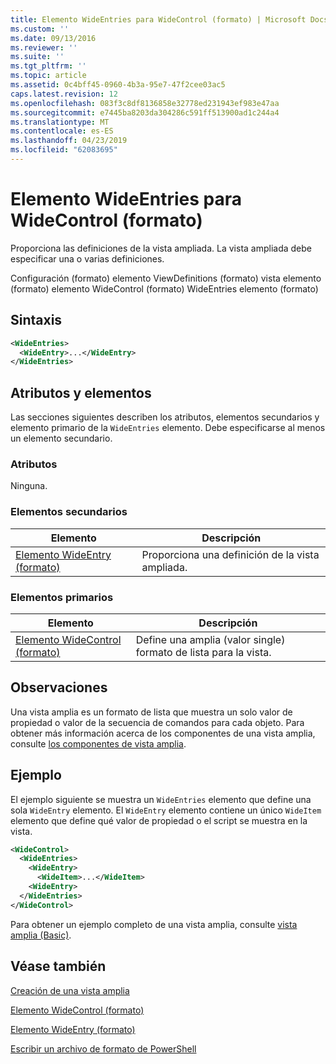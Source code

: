 ```yaml
---
title: Elemento WideEntries para WideControl (formato) | Microsoft Docs
ms.custom: ''
ms.date: 09/13/2016
ms.reviewer: ''
ms.suite: ''
ms.tgt_pltfrm: ''
ms.topic: article
ms.assetid: 0c4bff45-0960-4b3a-95e7-47f2cee03ac5
caps.latest.revision: 12
ms.openlocfilehash: 083f3c8df8136858e32778ed231943ef983e47aa
ms.sourcegitcommit: e7445ba8203da304286c591ff513900ad1c244a4
ms.translationtype: MT
ms.contentlocale: es-ES
ms.lasthandoff: 04/23/2019
ms.locfileid: "62083695"
---
```

# <a name="wideentries-element-for-widecontrol-format"></a>Elemento WideEntries para WideControl (formato)

Proporciona las definiciones de la vista ampliada. La vista ampliada debe especificar una o varias definiciones.

Configuración (formato) elemento ViewDefinitions (formato) vista elemento (formato) elemento WideControl (formato) WideEntries elemento (formato)

## <a name="syntax"></a>Sintaxis

```xml
<WideEntries>
  <WideEntry>...</WideEntry>
</WideEntries>

```

## <a name="attributes-and-elements"></a>Atributos y elementos

Las secciones siguientes describen los atributos, elementos secundarios y elemento primario de la `WideEntries` elemento. Debe especificarse al menos un elemento secundario.

### <a name="attributes"></a>Atributos

Ninguna.

### <a name="child-elements"></a>Elementos secundarios

|Elemento|Descripción|
|-------------|-----------------|
|[Elemento WideEntry (formato)](./wideentry-element-for-widecontrol-format.md)|Proporciona una definición de la vista ampliada.|

### <a name="parent-elements"></a>Elementos primarios

|Elemento|Descripción|
|-------------|-----------------|
|[Elemento WideControl (formato)](./widecontrol-element-format.md)|Define una amplia (valor single) formato de lista para la vista.|

## <a name="remarks"></a>Observaciones

Una vista amplia es un formato de lista que muestra un solo valor de propiedad o valor de la secuencia de comandos para cada objeto. Para obtener más información acerca de los componentes de una vista amplia, consulte [los componentes de vista amplia](./creating-a-wide-view.md).

## <a name="example"></a>Ejemplo

El ejemplo siguiente se muestra un `WideEntries` elemento que define una sola `WideEntry` elemento. El `WideEntry` elemento contiene un único `WideItem` elemento que define qué valor de propiedad o el script se muestra en la vista.

```xml
<WideControl>
  <WideEntries>
    <WideEntry>
      <WideItem>...</WideItem>
    <WideEntry>
  </WideEntries>
</WideControl>
```

Para obtener un ejemplo completo de una vista amplia, consulte [vista amplia (Basic)](./wide-view-basic.md).

## <a name="see-also"></a>Véase también

[Creación de una vista amplia](./creating-a-wide-view.md)

[Elemento WideControl (formato)](./widecontrol-element-format.md)

[Elemento WideEntry (formato)](./wideentry-element-for-widecontrol-format.md)

[Escribir un archivo de formato de PowerShell](./writing-a-powershell-formatting-file.md)
